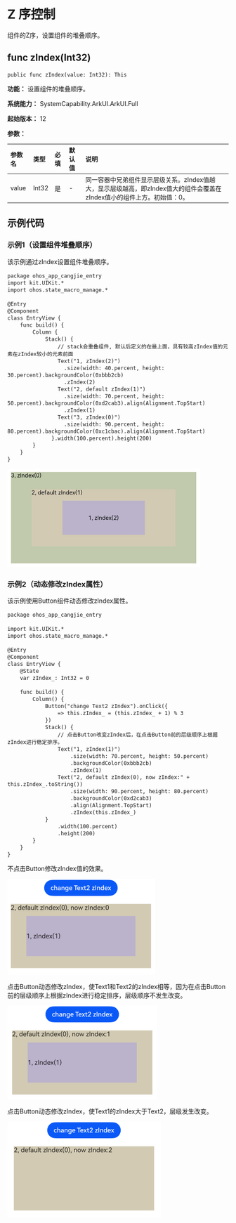 # Z 序控制

组件的Z序，设置组件的堆叠顺序。

## func zIndex(Int32)

```cangjie
public func zIndex(value: Int32): This
```

**功能：** 设置组件的堆叠顺序。

**系统能力：** SystemCapability.ArkUI.ArkUI.Full

**起始版本：** 12

**参数：**

|参数名|类型|必填|默认值|说明|
|:---|:---|:---|:---|:---|
|value|Int32|是|-|同一容器中兄弟组件显示层级关系。zIndex值越大，显示层级越高，即zIndex值大的组件会覆盖在zIndex值小的组件上方。初始值：0。|

## 示例代码

### 示例1（设置组件堆叠顺序）

该示例通过zIndex设置组件堆叠顺序。

<!-- run -->

```cangjie
package ohos_app_cangjie_entry
import kit.UIKit.*
import ohos.state_macro_manage.*

@Entry
@Component
class EntryView {
    func build() {
        Column {
            Stack() {
                // stack会重叠组件, 默认后定义的在最上面，具有较高zIndex值的元素在zIndex较小的元素前面
                Text("1, zIndex(2)")
                  .size(width: 40.percent, height: 30.percent).backgroundColor(0xbbb2cb)
                  .zIndex(2)
                Text("2, default zIndex(1)")
                  .size(width: 70.percent, height: 50.percent).backgroundColor(0xd2cab3).align(Alignment.TopStart)
                  .zIndex(1)
                Text("3, zIndex(0)")
                  .size(width: 90.percent, height: 80.percent).backgroundColor(0xc1cbac).align(Alignment.TopStart)
              }.width(100.percent).height(200)
        }
    }
}
```

![uni_zindex](figures/uni_zindex.png)

### 示例2（动态修改zIndex属性）

该示例使用Button组件动态修改zIndex属性。

<!-- run -->

```cangjie
package ohos_app_cangjie_entry

import kit.UIKit.*
import ohos.state_macro_manage.*

@Entry
@Component
class EntryView {
    @State
    var zIndex_: Int32 = 0

    func build() {
        Column() {
            Button("change Text2 zIndex").onClick({
                => this.zIndex_ = (this.zIndex_ + 1) % 3
            })
            Stack() {
                // 点击Button改变zIndex后，在点击Button前的层级顺序上根据zIndex进行稳定排序。
                Text("1, zIndex(1)")
                    .size(width: 70.percent, height: 50.percent)
                    .backgroundColor(0xbbb2cb)
                    .zIndex(1)
                Text("2, default zIndex(0), now zIndex:" + this.zIndex_.toString())
                    .size(width: 90.percent, height: 80.percent)
                    .backgroundColor(0xd2cab3)
                    .align(Alignment.TopStart)
                    .zIndex(this.zIndex_)
            }
                .width(100.percent)
                .height(200)
        }
    }
}
```

不点击Button修改zIndex值的效果。

![zIndex_1](figures/zIndex_1.png)

点击Button动态修改zIndex，使Text1和Text2的zIndex相等，因为在点击Button前的层级顺序上根据zIndex进行稳定排序，层级顺序不发生改变。

![zIndex_2](figures/zIndex_2.png)

点击Button动态修改zIndex，使Text1的zIndex大于Text2，层级发生改变。

![zIndex_3](figures/zIndex_3.png)
